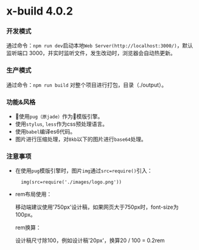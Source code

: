 # x-build 4.0.2

### 开发模式
通过命令：`npm run dev`启动本地`Web Server(http://localhost:3000/)`，默认监听端口 3000，并实时监听文件，发生改动时，浏览器会自动热更新。

### 生产模式
通过命令：`npm run build` 对整个项目进行打包，目录（./output）。

### 功能&风格
- 使用`pug（原jade）`作为模版引擎。
- 使用`stylus`, `less`作为css预处理语言。
- 使用`babel`编译es6代码。
- 图片进行压缩处理，对`8kb`以下的图片进行`base64`处理。

### 注意事项

- 在使用`pug`模版引擎时，图片`img`通过`src=require()`引入：
  ``` pug
    img(src=require('./images/logo.png'))
  ```

- rem布局使用：

    移动端建议使用'750px'设计稿，如果网页大于750px时，font-size为100px。

  rem换算：

    设计稿尺寸除100，例如设计稿'20px'，换算20 / 100 = 0.2rem